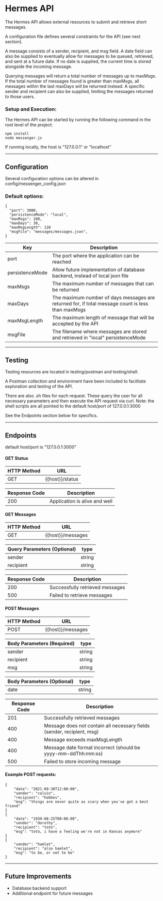 # Hermes API
The Hermes API allows external resources to submit and retrieve short messages.

A configuration file defines several constraints for the API (see next section).

A message consists of a sender, recipient, and msg field. A date field can also be
supplied to eventually allow for messages to be queued, retrieved, and sent at a future date.
If no date is supplied, the current time is stored alongside the incoming message.

Querying messages will return a total number of messages up to maxMsgs. If the
total number of messages found is greater than maxMsgs, all messages within the last
maxDays will be returned instead. A specific sender and recipient can also be 
supplied, limiting the messages returned to those users.


### Setup and Execution:
The Hermes API can be started by running the following command in the root
level of the project:
```
npm install
node messenger.js
```
If running locally, the host is "127.0.0.1" or "localhost"

---
## Configuration
Several configuration options can be altered in config/messenger_config.json

### Default options:
```
{
  "port": 3000,
  "persistenceMode": "local",
  "maxMsgs": 100,
  "maxDays": 30,
  "maxMsgLength": 120
  "msgFile": "messages/messages.json",
}
```
| Key | Description |
| --- | ----------- |
| port | The port where the application can be reached |
| persistenceMode | Allow future implementation of database backend, instead of local json file |
| maxMsgs | The maximum number of messages that can be returned |
| maxDays | The maximum number of days messages are returned for, if total message count is less than maxMsgs |
| maxMsgLength | The maximum length of message that will be accepted by the API |
| msgFile | The filename where messages are stored and retrieved in "local" persistenceMode |

---
## Testing
Testing resources are located in testing/postman and testing/shell.

A Postman collection and environment have been included to facilitate exploration
and testing of the API. 

There are also .sh files for each request. These query the user for all necessary 
parameters and then execute the API request via curl.
Note: the shell scripts are all pointed to the default host/port of 127.0.0.1:3000 

See the Endpoints section below for specifics.

---
## Endpoints
default host/port is "127.0.0.1:3000"

#### GET Status
| HTTP Method | URL |
| ----------- | --- |
| GET         | {{host}}/status |

| Response Code | Description                   |
| ------------- | ----------------------------- |
| 200           | Application is alive and well	|


#### GET Messages
| HTTP Method | URL               |
| ----------- | ----------------- |
| GET         | {{host}}/messages |

| Query Parameters (Optional) | type   |
| --------------------------- | ------ |
| sender                      | string |
| recipient                   | string |

| Response Code | Description                     |
| ------------- | ------------------------------- |
| 200           | Successfully retrieved messages |
| 500           | Failed to retrieve messages     |


#### POST Messages
| HTTP Method | URL               |
| ----------- | ----------------- |
| POST        | {{host}}/messages |

| Body Parameters (Required) | type   |
| -------------------------- | ------ |
| sender                     | string |
| recipient                  | string |
| msg                        | string |

| Body Parameters (Optional) | type   |
| -------------------------- | -----  |
| date                       | string |

| Response Code | Description                                                            |
| ------------- | ---------------------------------------------------------------------- |
| 201           | Successfully retrieved messages                                        |
| 400           | Message does not contain all necessary fields (sender, recipient, msg) |
| 400           | Message exceeds maxMsgLength                                           |
| 400           | Message date format incorrect (should be yyyy-mm-ddThh:mm:ss)          |
| 500           | Failed to store incoming message                                       |

#### Example POST requests:
```
{
	"date": "2021-09-30T12:00:00",
	"sender": "calvin",
	"recipient": "hobbes",
	"msg": "things are never quite as scary when you've got a best friend"
}
{
	"date": "1939-08-25T00:00:00",
	"sender": "dorothy",
	"recipient": "toto",
	"msg": "toto, i have a feeling we're not in Kansas anymore"
}
{
	"sender": "hamlet",
	"recipient": "also hamlet",
	"msg": "to be, or not to be"
}

```

---
## Future Improvements
- Database backend support
- Additional endpoint for future messages

